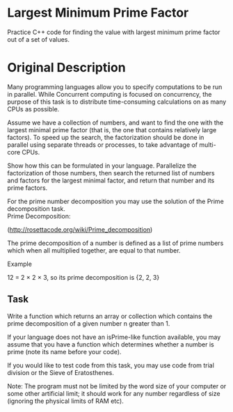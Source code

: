 # Largest Minimum Prime Factor

Practice C++ code for finding the value with largest minimum prime factor out of a set of values.

# Original Description
Many programming languages allow you to specify computations to be run in parallel. While Concurrent computing is focused on concurrency, the purpose of this task is to distribute time-consuming calculations on as many CPUs as possible.<br>

Assume we have a collection of numbers, and want to find the one with the largest minimal prime factor (that is, the one that contains relatively large factors). To speed up the search, the factorization should be done in parallel using separate threads or processes, to take advantage of multi-core CPUs.<br>

Show how this can be formulated in your language. Parallelize the factorization of those numbers, then search the returned list of numbers and factors for the largest minimal factor, and return that number and its prime factors.<br>

For the prime number decomposition you may use the solution of the Prime decomposition task.<br>
Prime Decomposition:<br>

(http://rosettacode.org/wiki/Prime_decomposition)

The prime decomposition of a number is defined as a list of prime numbers which when all multiplied together, are equal to that number.<br>

Example<br>

 12 = 2 × 2 × 3,  so its prime decomposition is  {2, 2, 3}<br>


## Task

Write a function which returns an array or collection which contains the prime decomposition of a given number n greater than 1.<br>

If your language does not have an isPrime-like function available, you may assume that you have a function which determines whether a number is prime 
(note its name before your code).<br>

If you would like to test code from this task, you may use code from trial division or the Sieve of Eratosthenes.<br>

Note: The program must not be limited by the word size of your computer or some other artificial limit; it should work for any number regardless of size 
(ignoring the physical limits of RAM etc).<br>
